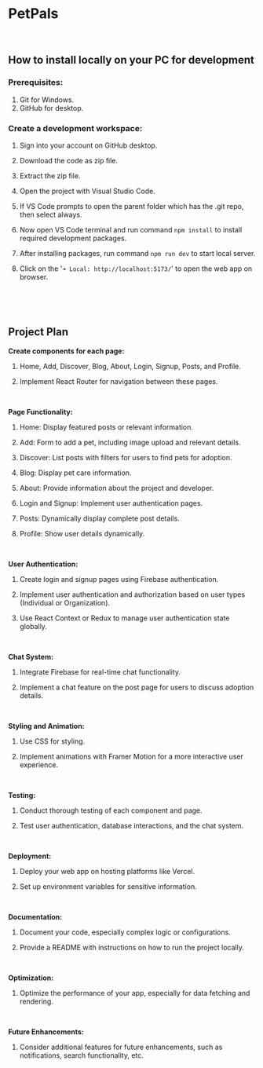 # **PetPals**

&nbsp;

## How to install locally on your PC for development

### Prerequisites:

1. Git for Windows.
2. GitHub for desktop.

### Create a development workspace:

1. Sign into your account on GitHub desktop.
2. Download the code as zip file.
3. Extract the zip file.
4. Open the project with Visual Studio Code.
5. If VS Code prompts to open the parent folder which has the .git repo, then select always.
6. Now open VS Code terminal and run command `npm install` to install required development packages.
7. After installing packages, run command `npm run dev` to start local server.
8. Click on the '`➜ Local: http://localhost:5173/`' to open the web app on browser.

   &nbsp;

   &nbsp;

## Project Plan

**Create components for each page:**

1. Home, Add, Discover, Blog, About, Login, Signup, Posts, and Profile.
2. Implement React Router for navigation between these pages.

   &nbsp;

**Page Functionality:**

1. Home: Display featured posts or relevant information.
2. Add: Form to add a pet, including image upload and relevant details.
3. Discover: List posts with filters for users to find pets for adoption.
4. Blog: Display pet care information.
5. About: Provide information about the project and developer.
6. Login and Signup: Implement user authentication pages.
7. Posts: Dynamically display complete post details.
8. Profile: Show user details dynamically.

   &nbsp;

**User Authentication:**

1. Create login and signup pages using Firebase authentication.
2. Implement user authentication and authorization based on user types (Individual or Organization).
3. Use React Context or Redux to manage user authentication state globally.

   &nbsp;

**Chat System:**

1. Integrate Firebase for real-time chat functionality.
2. Implement a chat feature on the post page for users to discuss adoption details.

   &nbsp;

**Styling and Animation:**

1. Use CSS for styling.
2. Implement animations with Framer Motion for a more interactive user experience.

   &nbsp;

**Testing:**

1. Conduct thorough testing of each component and page.
2. Test user authentication, database interactions, and the chat system.

   &nbsp;

**Deployment:**

1. Deploy your web app on hosting platforms like Vercel.
2. Set up environment variables for sensitive information.

   &nbsp;

**Documentation:**

1. Document your code, especially complex logic or configurations.
2. Provide a README with instructions on how to run the project locally.

   &nbsp;

**Optimization:**

1. Optimize the performance of your app, especially for data fetching and rendering.

   &nbsp;

**Future Enhancements:**

1. Consider additional features for future enhancements, such as notifications, search functionality, etc.
